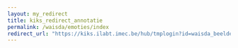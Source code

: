 ```yaml
---
layout: my_redirect
title: kiks_redirect_annotatie
permalink: /waisda/emoties/index
redirect_url: "https://kiks.ilabt.imec.be/hub/tmplogin?id=waisda_beelden_emoties"
---
```

